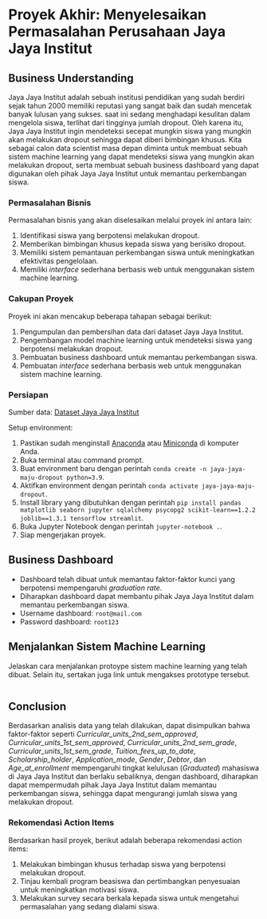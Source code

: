# Proyek Akhir: Menyelesaikan Permasalahan Perusahaan Jaya Jaya Institut

## Business Understanding

Jaya Jaya Institut adalah sebuah institusi pendidikan yang sudah berdiri sejak tahun 2000 memiliki reputasi yang sangat baik dan sudah mencetak banyak lulusan yang sukses. saat ini sedang menghadapi kesulitan dalam mengelola siswa, terlihat dari tingginya jumlah dropout. Oleh karena itu, Jaya Jaya Institut ingin mendeteksi secepat mungkin siswa yang mungkin akan melakukan dropout sehingga dapat diberi bimbingan khusus. Kita sebagai calon data scientist masa depan diminta untuk membuat sebuah sistem machine learning yang dapat mendeteksi siswa yang mungkin akan melakukan dropout, serta membuat sebuah business dashboard yang dapat digunakan oleh pihak Jaya Jaya Institut untuk memantau perkembangan siswa.

### Permasalahan Bisnis

Permasalahan bisnis yang akan diselesaikan melalui proyek ini antara lain:

1. Identifikasi siswa yang berpotensi melakukan dropout.
2. Memberikan bimbingan khusus kepada siswa yang berisiko dropout.
3. Memiliki sistem pemantauan perkembangan siswa untuk meningkatkan efektivitas pengelolaan.
4. Memiliki *interface* sederhana berbasis web untuk menggunakan sistem machine learning.

### Cakupan Proyek

Proyek ini akan mencakup beberapa tahapan sebagai berikut:

1. Pengumpulan dan pembersihan data dari dataset Jaya Jaya Institut.
2. Pengembangan model machine learning untuk mendeteksi siswa yang berpotensi melakukan dropout.
3. Pembuatan business dashboard untuk memantau perkembangan siswa.
4. Pembuatan *interface* sederhana berbasis web untuk menggunakan sistem machine learning.

### Persiapan

Sumber data: [Dataset Jaya Jaya Institut](https://github.com/dicodingacademy/dicoding_dataset/tree/main/students_performance)

Setup environment:

1. Pastikan sudah menginstall [Anaconda](https://www.anaconda.com/products/individual) atau [Miniconda](https://docs.conda.io/en/latest/miniconda.html) di komputer Anda.
2. Buka terminal atau command prompt.
3. Buat environment baru dengan perintah `conda create -n jaya-jaya-maju-dropout python=3.9`.
4. Aktifkan environment dengan perintah `conda activate jaya-jaya-maju-dropout`.
5. Install library yang dibutuhkan dengan perintah `pip install pandas matplotlib seaborn jupyter sqlalchemy psycopg2 scikit-learn==1.2.2 joblib==1.3.1 tensorflow streamlit`.
6. Buka Jupyter Notebook dengan perintah `jupyter-notebook .`.
7. Siap mengerjakan proyek.

## Business Dashboard

- Dashboard telah dibuat untuk memantau faktor-faktor kunci yang berpotensi mempengaruhi *graduation rate*.
- Diharapkan dashboard dapat membantu pihak Jaya Jaya Institut dalam memantau perkembangan siswa.
- Username dashboard: `root@mail.com`
- Password dashboard: `root123`

## Menjalankan Sistem Machine Learning

Jelaskan cara menjalankan protoype sistem machine learning yang telah dibuat. Selain itu, sertakan juga link untuk mengakses prototype tersebut.

```

```

## Conclusion

Berdasarkan analisis data yang telah dilakukan, dapat disimpulkan bahwa faktor-faktor seperti *Curricular_units_2nd_sem_approved*, *Curricular_units_1st_sem_approved*, *Curricular_units_2nd_sem_grade*, *Curricular_units_1st_sem_grade*, *Tuition_fees_up_to_date*, *Scholarship_holder*, *Application_mode*, *Gender*, *Debtor*, dan *Age_at_enrollment* mempengaruhi tingkat kelulusan (*Graduated*) mahasiswa di Jaya Jaya Institut dan berlaku sebaliknya, dengan dashboard, diharapkan dapat mempermudah pihak Jaya Jaya Institut dalam memantau perkembangan siswa, sehingga dapat mengurangi jumlah siswa yang melakukan dropout.

### Rekomendasi Action Items

Berdasarkan hasil proyek, berikut adalah beberapa rekomendasi action items:

1. Melakukan bimbingan khusus terhadap siswa yang berpotensi melakukan dropout.
2. Tinjau kembali program beasiswa dan pertimbangkan penyesuaian untuk meningkatkan motivasi siswa.
3. Melakukan survey secara berkala kepada siswa untuk mengetahui permasalahan yang sedang dialami siswa.
